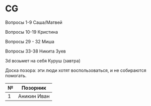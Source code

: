 # CG
Вопросы 1-9 Саша/Матвей

Вопросы 10-19 Кристина

Вопросы 29 - 32 Миша

Вопросы 33-38 Никита Зуев

3d возьмет на себя Куруш (завтра)

Доска позора: эти люди хотят воспользоваться, и не собираются помогать.

| № | Позорник |
| ------------- | ------------- |
| 1  | Аникин Иван  |
